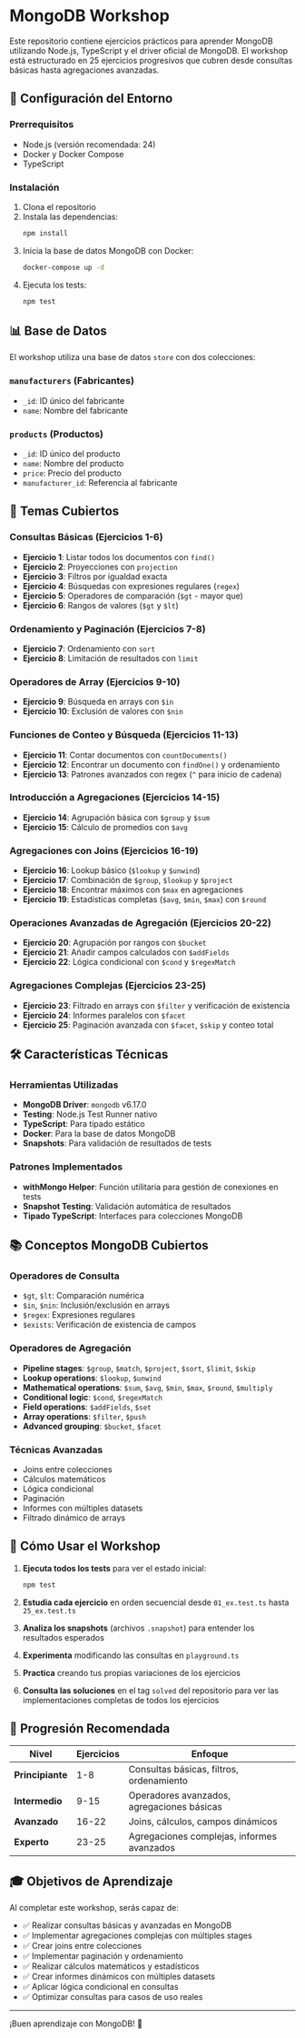 # MongoDB Workshop

Este repositorio contiene ejercicios prácticos para aprender MongoDB utilizando Node.js, TypeScript y el driver oficial de MongoDB. El workshop está estructurado en 25 ejercicios progresivos que cubren desde consultas básicas hasta agregaciones avanzadas.

## 🚀 Configuración del Entorno

### Prerrequisitos
- Node.js (versión recomendada: 24)
- Docker y Docker Compose
- TypeScript

### Instalación
1. Clona el repositorio
2. Instala las dependencias:
   ```bash
   npm install
   ```
3. Inicia la base de datos MongoDB con Docker:
   ```bash
   docker-compose up -d
   ```
4. Ejecuta los tests:
   ```bash
   npm test
   ```

## 📊 Base de Datos

El workshop utiliza una base de datos `store` con dos colecciones:

### `manufacturers` (Fabricantes)
- `_id`: ID único del fabricante
- `name`: Nombre del fabricante

### `products` (Productos)
- `_id`: ID único del producto
- `name`: Nombre del producto
- `price`: Precio del producto
- `manufacturer_id`: Referencia al fabricante

## 🎯 Temas Cubiertos

### **Consultas Básicas (Ejercicios 1-6)**
- **Ejercicio 1**: Listar todos los documentos con `find()`
- **Ejercicio 2**: Proyecciones con `projection`
- **Ejercicio 3**: Filtros por igualdad exacta
- **Ejercicio 4**: Búsquedas con expresiones regulares (`regex`)
- **Ejercicio 5**: Operadores de comparación (`$gt` - mayor que)
- **Ejercicio 6**: Rangos de valores (`$gt` y `$lt`)

### **Ordenamiento y Paginación (Ejercicios 7-8)**
- **Ejercicio 7**: Ordenamiento con `sort`
- **Ejercicio 8**: Limitación de resultados con `limit`

### **Operadores de Array (Ejercicios 9-10)**
- **Ejercicio 9**: Búsqueda en arrays con `$in`
- **Ejercicio 10**: Exclusión de valores con `$nin`

### **Funciones de Conteo y Búsqueda (Ejercicios 11-13)**
- **Ejercicio 11**: Contar documentos con `countDocuments()`
- **Ejercicio 12**: Encontrar un documento con `findOne()` y ordenamiento
- **Ejercicio 13**: Patrones avanzados con regex (`^` para inicio de cadena)

### **Introducción a Agregaciones (Ejercicios 14-15)**
- **Ejercicio 14**: Agrupación básica con `$group` y `$sum`
- **Ejercicio 15**: Cálculo de promedios con `$avg`

### **Agregaciones con Joins (Ejercicios 16-19)**
- **Ejercicio 16**: Lookup básico (`$lookup` y `$unwind`)
- **Ejercicio 17**: Combinación de `$group`, `$lookup` y `$project`
- **Ejercicio 18**: Encontrar máximos con `$max` en agregaciones
- **Ejercicio 19**: Estadísticas completas (`$avg`, `$min`, `$max`) con `$round`

### **Operaciones Avanzadas de Agregación (Ejercicios 20-22)**
- **Ejercicio 20**: Agrupación por rangos con `$bucket`
- **Ejercicio 21**: Añadir campos calculados con `$addFields`
- **Ejercicio 22**: Lógica condicional con `$cond` y `$regexMatch`

### **Agregaciones Complejas (Ejercicios 23-25)**
- **Ejercicio 23**: Filtrado en arrays con `$filter` y verificación de existencia
- **Ejercicio 24**: Informes paralelos con `$facet`
- **Ejercicio 25**: Paginación avanzada con `$facet`, `$skip` y conteo total

## 🛠️ Características Técnicas

### Herramientas Utilizadas
- **MongoDB Driver**: `mongodb` v6.17.0
- **Testing**: Node.js Test Runner nativo
- **TypeScript**: Para tipado estático
- **Docker**: Para la base de datos MongoDB
- **Snapshots**: Para validación de resultados de tests

### Patrones Implementados
- **withMongo Helper**: Función utilitaria para gestión de conexiones en tests
- **Snapshot Testing**: Validación automática de resultados
- **Tipado TypeScript**: Interfaces para colecciones MongoDB

## 📚 Conceptos MongoDB Cubiertos

### Operadores de Consulta
- `$gt`, `$lt`: Comparación numérica
- `$in`, `$nin`: Inclusión/exclusión en arrays
- `$regex`: Expresiones regulares
- `$exists`: Verificación de existencia de campos

### Operadores de Agregación
- **Pipeline stages**: `$group`, `$match`, `$project`, `$sort`, `$limit`, `$skip`
- **Lookup operations**: `$lookup`, `$unwind`
- **Mathematical operations**: `$sum`, `$avg`, `$min`, `$max`, `$round`, `$multiply`
- **Conditional logic**: `$cond`, `$regexMatch`
- **Field operations**: `$addFields`, `$set`
- **Array operations**: `$filter`, `$push`
- **Advanced grouping**: `$bucket`, `$facet`

### Técnicas Avanzadas
- Joins entre colecciones
- Cálculos matemáticos
- Lógica condicional
- Paginación
- Informes con múltiples datasets
- Filtrado dinámico de arrays

## 🚦 Cómo Usar el Workshop

1. **Ejecuta todos los tests** para ver el estado inicial:
   ```bash
   npm test
   ```

2. **Estudia cada ejercicio** en orden secuencial desde `01_ex.test.ts` hasta `25_ex.test.ts`

3. **Analiza los snapshots** (archivos `.snapshot`) para entender los resultados esperados

4. **Experimenta** modificando las consultas en `playground.ts`

5. **Practica** creando tus propias variaciones de los ejercicios

6. **Consulta las soluciones** en el tag `solved` del repositorio para ver las implementaciones completas de todos los ejercicios

## 📖 Progresión Recomendada

| Nivel | Ejercicios | Enfoque |
|-------|------------|---------|
| **Principiante** | 1-8 | Consultas básicas, filtros, ordenamiento |
| **Intermedio** | 9-15 | Operadores avanzados, agregaciones básicas |
| **Avanzado** | 16-22 | Joins, cálculos, campos dinámicos |
| **Experto** | 23-25 | Agregaciones complejas, informes avanzados |

## 🎓 Objetivos de Aprendizaje

Al completar este workshop, serás capaz de:

- ✅ Realizar consultas básicas y avanzadas en MongoDB
- ✅ Implementar agregaciones complejas con múltiples stages
- ✅ Crear joins entre colecciones
- ✅ Implementar paginación y ordenamiento
- ✅ Realizar cálculos matemáticos y estadísticos
- ✅ Crear informes dinámicos con múltiples datasets
- ✅ Aplicar lógica condicional en consultas
- ✅ Optimizar consultas para casos de uso reales

---

¡Buen aprendizaje con MongoDB! 🚀
